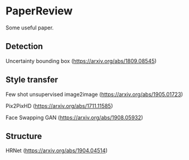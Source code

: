 # PaperReview
Some useful paper.

## Detection
Uncertainty bounding box
(https://arxiv.org/abs/1809.08545)

## Style transfer
Few shot unsupervised image2image
(https://arxiv.org/abs/1905.01723)

Pix2PixHD
(https://arxiv.org/abs/1711.11585)

Face Swapping GAN
(https://arxiv.org/abs/1908.05932)

## Structure
HRNet
(https://arxiv.org/abs/1904.04514)
